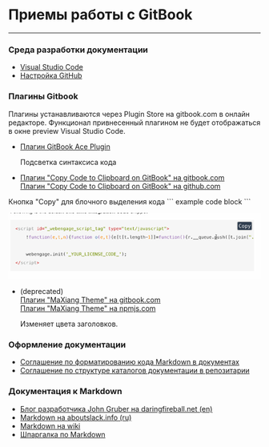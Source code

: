 # Приемы работы с GitBook

---

### Среда разработки документации

* [Visual Studio Code](https://code.visualstudio.com/Download)
* [Настройка GitHub](git_hub_setting.md) 

### Плагины Gitbook
 
 Плагины устанавливаются через Plugin Store на gitbook.com в онлайн редакторе. Функционал привнесенный плагином не будет 
 отображаться в окне preview Visual Studio Code.  

* [Плагин GitBook Ace Plugin](syntax_highlighting.md)
 
   Подсветка синтаксиса кода
 
* [Плагин "Copy Code to Clipboard on GitBook" на gitbook.com](https://plugins.gitbook.com/plugin/copy-code-button)  
  [Плагин "Copy Code to Clipboard on GitBook" на github.com](https://github.com/WebEngage/gitbook-plugin-copy-code-button)
 
 Кнопка "Copy" для блочного выделения кода \``` example code block \```
 
 ![Пример кнопки COPY](pic/gitbook-plugin-copy-code-button.gif)
 
* (deprecated)   
  [Плагин "MaXiang Theme" на gitbook.com](https://plugins.gitbook.com/plugin/maxiang)  
  [Плагин "MaXiang Theme" на npmjs.com](https://www.npmjs.com/package/gitbook-plugin-maxiang)
   
   Изменяет цвета заголовков. 
   
### Оформление документации

* [Соглашение по форматированию кода Markdown в документах](format_code_in_docs.md)
* [Соглашение по структуре каталогов документации в репозитарии](catalog_structure.md)
 
### Документация к Markdown

 * [Блог разработчика John Gruber на daringfireball.net (en)](http://daringfireball.net/projects/markdown/)
 * [Markdown на aboutslack.info (ru)](http://aboutslack.info/pages/development/markdown-cheatsheet.html)
 * [Markdown на wiki](https://ru.wikipedia.org/wiki/Markdown)
 * [Шпаргалка по Markdown](markdown_cheatsheet.md)
 
<!--todo добавиь соглашение по форматированию кода в документации и репозитарии  -->
<!--todo добавить нюансы работы с gitbook (.png не отбражается, .jpg отображается), не использовать ## -->
